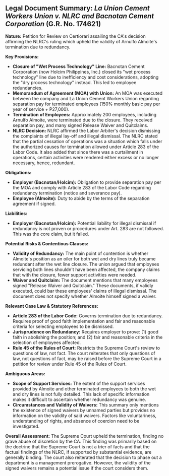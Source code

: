 ## Legal Document Summary: *La Union Cement Workers Union v. NLRC and Bacnotan Cement Corporation* (G.R. No. 174621)

**Nature:** Petition for Review on Certiorari assailing the CA's decision affirming the NLRC's ruling which upheld the validity of Arnulfo Almoite's termination due to redundancy.

**Key Provisions:**

*   **Closure of "Wet Process Technology" Line:** Bacnotan Cement Corporation (now Holcim Philippines, Inc.) closed its "wet process technology" line due to inefficiency and cost considerations, adopting the "dry process technology" instead. This led to employee redundancies.
*   **Memorandum of Agreement (MOA) with Union:** An MOA was executed between the company and La Union Cement Workers Union regarding separation pay for terminated employees (150% monthly basic pay per year of service + P27,000).
*   **Termination of Employees:** Approximately 200 employees, including Arnulfo Almoite, were terminated due to the closure. They received separation pay, and many signed Release Waiver and Quitclaims.
*   **NLRC Decision:** NLRC affirmed the Labor Arbiter's decision dismissing the complaints of illegal lay-off and illegal dismissal. The NLRC stated that the partial cessation of operations was a situation which falls under the authorized causes for termination allowed under Article 283 of the Labor Code. It also added that since there was a curtailment in operations, certain activities were rendered either excess or no longer necessary, hence, redundant.

**Obligations:**

*   **Employer (Bacnotan/Holcim):** Obligation to provide separation pay per the MOA and comply with Article 283 of the Labor Code regarding redundancy termination (notice and severance pay).
*   **Employee (Almoite):** Duty to abide by the terms of the separation agreement if signed.

**Liabilities:**

*   **Employer (Bacnotan/Holcim):** Potential liability for illegal dismissal if redundancy is not proven or procedures under Art. 283 are not followed. This was the core claim, but it failed.

**Potential Risks & Contentious Clauses:**

*   **Validity of Redundancy:** The main point of contention is whether Almoite's position as an oiler for both wet and dry lines truly became redundant after the wet line closure. The union argued that employees servicing both lines shouldn't have been affected, the company claims that with the closure, fewer support activities were needed.
*   **Waiver and Quitclaim:** The document mentions that many employees signed "Release Waiver and Quitclaim." These documents, if validly executed, could bar these employees' claims of illegal dismissal. The document does not specify whether Almoite himself signed a waiver.

**Relevant Case Law & Statutory References:**

*   **Article 283 of the Labor Code:** Governs termination due to redundancy. Requires proof of good faith implementation and fair and reasonable criteria for selecting employees to be dismissed.
*   **Jurisprudence on Redundancy:** Requires employer to prove: (1) good faith in abolishing the position; and (2) fair and reasonable criteria in the selection of employees affected.
*   **Rule 45 of the Rules of Court:** Restricts the Supreme Court's review to questions of law, not fact. The court reiterates that only questions of law, not questions of fact, may be raised before the Supreme Court in a petition for review under Rule 45 of the Rules of Court.

**Ambiguous Areas:**

*   **Scope of Support Services:** The extent of the support services provided by Almoite and other terminated employees to both the wet and dry lines is not fully detailed. This lack of specific information makes it difficult to ascertain whether redundancy was genuine.
*   **Circumstances and Validity of Waivers:** This summary only mentions the existence of signed waivers by unnamed parties but provides no information on the validity of said waivers. Factors like voluntariness, understanding of rights, and absence of coercion need to be investigated.

**Overall Assessment:** The Supreme Court upheld the termination, finding no grave abuse of discretion by the CA. This finding was primarily based on the doctrine that the Supreme Court is not a trier of facts and that the factual findings of the NLRC, if supported by substantial evidence, are generally binding. The court also reiterated that the decision to phase out a department is a management prerogative. However, the validity of the signed waivers remains a potential issue if the court considers them.
